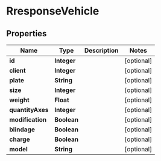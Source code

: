 

# RresponseVehicle


## Properties

| Name | Type | Description | Notes |
|------------ | ------------- | ------------- | -------------|
|**id** | **Integer** |  |  [optional] |
|**client** | **Integer** |  |  [optional] |
|**plate** | **String** |  |  [optional] |
|**size** | **Integer** |  |  [optional] |
|**weight** | **Float** |  |  [optional] |
|**quantityAxes** | **Integer** |  |  [optional] |
|**modification** | **Boolean** |  |  [optional] |
|**blindage** | **Boolean** |  |  [optional] |
|**charge** | **Boolean** |  |  [optional] |
|**model** | **String** |  |  [optional] |




